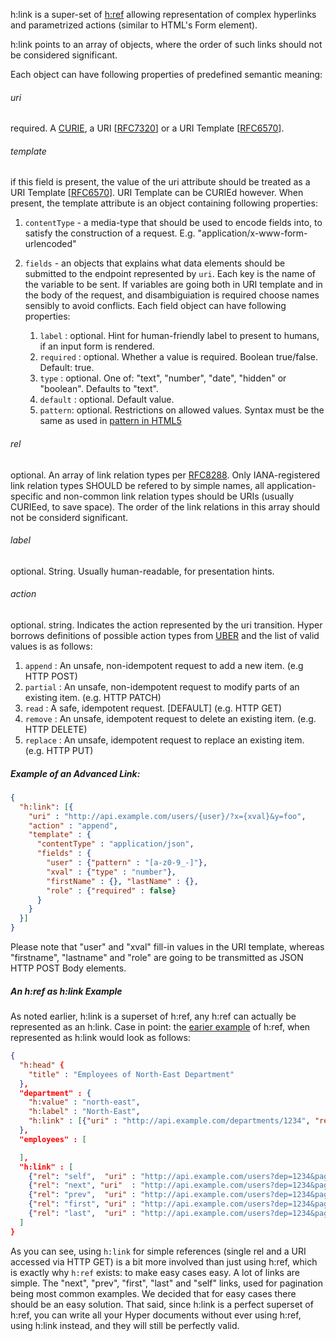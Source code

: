 h:link is a super-set of [h:ref](/spec#href) allowing representation of
complex hyperlinks and parametrized actions (similar to HTML's Form element).

h:link points to an array of objects, where the order of such links should
not be considered significant.

Each object can have following properties of predefined semantic meaning:

###### uri

required. A [CURIE](https://www.w3.org/TR/2010/NOTE-curie-20101216/), a URI
[[RFC7320](https://tools.ietf.org/html/rfc7320)] or a URI Template
[[RFC6570](https://tools.ietf.org/html/rfc6570)].

###### template

if this field is present, the value of the uri attribute should be treated as a
URI Template [[RFC6570](https://tools.ietf.org/html/rfc6570)]. URI Template can
be CURIEd however. When present, the template attribute is an object containing
following properties:

1. `contentType` - a media-type that should be used to encode fields
      into, to satisfy the construction of a request.
      E.g. "application/x-www-form-urlencoded"

2. `fields` - an objects that explains what data
elements should be submitted to the endpoint represented by `uri`. Each
key is the name of the variable to be sent. If variables are going both
in URI template and in the body of the request, and disambiguiation is
required choose names sensibly to avoid conflicts. Each field object
can have following properties:
    1. `label` : optional. Hint for human-friendly label to present to humans,
        if an input form is rendered.
    1. `required` : optional. Whether a value is required. Boolean true/false.
        Default: true.
    1. `type` : optional. One of: "text", "number", "date", "hidden" or "boolean".
        Defaults to "text".
    1. `default` : optional. Default value.
    1. `pattern`: optional. Restrictions on allowed values. Syntax must be the
        same as used in [pattern in HTML5](https://www.w3.org/TR/2011/WD-html5-20110525/common-input-element-attributes.html#the-pattern-attribute)

###### rel

optional. An array of link relation types per
[RFC8288](https://tools.ietf.org/html/rfc8288). Only IANA-registered link
relation types SHOULD be refered to by simple names, all application-specific
and non-common link relation types should be URIs (usually CURIEed, to save
space).  The order of the link relations in this array should not be considerd
significant.

###### label

optional. String. Usually human-readable, for presentation hints.

###### action

optional. string. Indicates the action represented by the uri
transition. Hyper borrows definitions of possible action types from
[UBER](http://www.uberhypermedia.org) and the list of valid values is as
follows:

1. `append` : An unsafe, non-idempotent request to add a new item. (e.g HTTP POST)
2. `partial` : An unsafe, non-idempotent request to modify parts of an existing item. (e.g. HTTP PATCH)
3. `read` : A safe, idempotent request. [DEFAULT] (e.g. HTTP GET)
4. `remove` : An unsafe, idempotent request to delete an existing item. (e.g. HTTP DELETE)
5. `replace` : An unsafe, idempotent request to replace an existing item. (e.g. HTTP PUT)

##### Example of an Advanced Link:

```json
{
  "h:link": [{
    "uri" : "http://api.example.com/users/{user}/?x={xval}&y=foo",
    "action" : "append",
    "template" : {
      "contentType" : "application/json",
      "fields" : {
        "user" : {"pattern" : "[a-z0-9_-]"},
        "xval" : {"type" : "number"},
        "firstName" : {}, "lastName" : {},
        "role" : {"required" : false}
      }
    }
  }]
}
```

Please note that "user" and "xval" fill-in values in the URI template, whereas
"firstname", "lastname" and "role" are going to be transmitted as JSON HTTP POST
Body elements.

##### An h:ref as h:link Example

As noted earlier, h:link is a superset of h:ref, any h:ref can actually be
represented as an h:link. Case in point: the [earier example](/spec#example-document-with-hrefs) of h:ref, when
represented as h:link would look as follows:

```json
{
  "h:head" {
    "title" : "Employees of North-East Department"
  },
  "department" : {
    "h:value" : "north-east",
    "h:label" : "North-East",
    "h:link" : [{"uri" : "http://api.example.com/departments/1234", "rel": "about"}]
  },
  "employees" : [

  ],
  "h:link" : [
    {"rel": "self",  "uri" : "http://api.example.com/users?dep=1234&page=4"},
    {"rel": "next", "uri"  : "http://api.example.com/users?dep=1234&page=5"},
    {"rel": "prev",  "uri" : "http://api.example.com/users?dep=1234&page=3"},
    {"rel": "first", "uri" : "http://api.example.com/users?dep=1234&page=1"},
    {"rel": "last",  "uri" : "http://api.example.com/users?dep=1234&page=10"}
  ]
}
```

As you can see, using `h:link` for simple references (single rel and a URI
accessed via HTTP GET) is a bit more involved than just using h:ref, which is
exactly why `h:ref` exists: to make easy cases easy. A lot of links are simple.
The "next", "prev", "first", "last" and "self" links, used for pagination being
most common examples. We decided that for easy cases there should be an easy
solution. That said, since h:link is a perfect superset of h:ref, you can write
all your Hyper documents without ever using h:ref, using h:link instead, and
they will still be perfectly valid.
